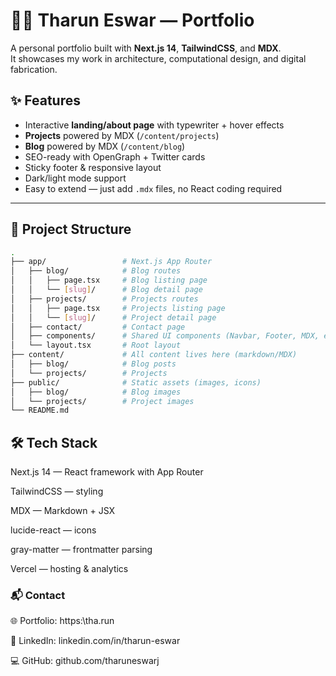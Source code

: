 # 🧑‍💻 Tharun Eswar — Portfolio

A personal portfolio built with **Next.js 14**, **TailwindCSS**, and **MDX**.  
It showcases my work in architecture, computational design, and digital fabrication.  

## ✨ Features
- Interactive **landing/about page** with typewriter + hover effects  
- **Projects** powered by MDX (`/content/projects`)  
- **Blog** powered by MDX (`/content/blog`)  
- SEO-ready with OpenGraph + Twitter cards  
- Sticky footer & responsive layout  
- Dark/light mode support  
- Easy to extend — just add `.mdx` files, no React coding required  

---

## 📂 Project Structure

```bash
.
├── app/                 # Next.js App Router
│   ├── blog/            # Blog routes
│   │   ├── page.tsx     # Blog listing page
│   │   └── [slug]/      # Blog detail page
│   ├── projects/        # Projects routes
│   │   ├── page.tsx     # Projects listing page
│   │   └── [slug]/      # Project detail page
│   ├── contact/         # Contact page
│   ├── components/      # Shared UI components (Navbar, Footer, MDX, etc.)
│   └── layout.tsx       # Root layout
├── content/             # All content lives here (markdown/MDX)
│   ├── blog/            # Blog posts
│   └── projects/        # Projects
├── public/              # Static assets (images, icons)
│   ├── blog/            # Blog images
│   └── projects/        # Project images
└── README.md
```

## 🛠️ Tech Stack

Next.js 14
 — React framework with App Router

TailwindCSS
 — styling

MDX
 — Markdown + JSX

lucide-react
 — icons

gray-matter
 — frontmatter parsing

Vercel
 — hosting & analytics

### 📬 Contact

🌐 Portfolio: https:\\tha.run

💼 LinkedIn: linkedin.com/in/tharun-eswar

💻 GitHub: github.com/tharuneswarj

